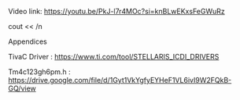 Video link:   https://youtu.be/PkJ-l7r4MOc?si=knBLwEKxsFeGWuRz




cout << /n

Appendices 

TivaC Driver : https://www.ti.com/tool/STELLARIS_ICDI_DRIVERS 

Tm4c123gh6pm.h : https://drive.google.com/file/d/1Gyt1VkYgfyEYHeF1VL6ivI9W2FQkB-GQ/view
